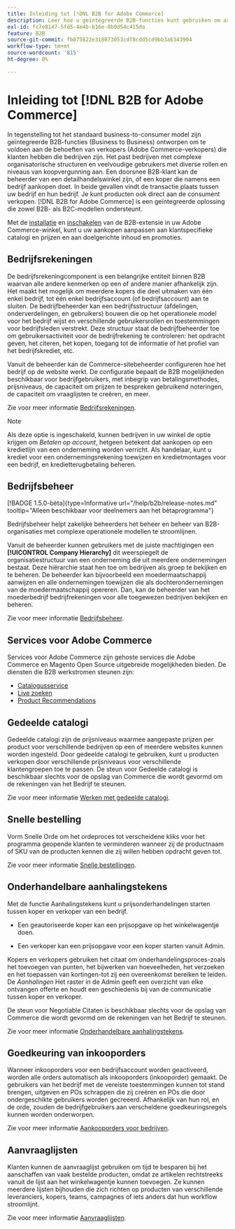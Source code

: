 ```yaml
---
title: Inleiding tot [!DNL B2B for Adobe Commerce]
description: Leer hoe u geïntegreerde B2B-functies kunt gebruiken om aan uw behoeften te voldoen voor klanten die bedrijven zijn.
exl-id: fc7e8147-5fd5-4e4b-b16e-0b0d54c415da
feature: B2B
source-git-commit: fb075822e318073053cdf8cdd5cd9bb3a6343904
workflow-type: tm+mt
source-wordcount: '815'
ht-degree: 0%

---
```


# Inleiding tot [!DNL B2B for Adobe Commerce]

In tegenstelling tot het standaard business-to-consumer model zijn geïntegreerde B2B-functies (Business to Business) ontworpen om te voldoen aan de behoeften van verkopers (Adobe Commerce-verkopers) die klanten hebben die bedrijven zijn. Het past bedrijven met complexe organisatorische structuren en veelvoudige gebruikers met diverse rollen en niveaus van koopvergunning aan. Een doorsnee B2B-klant kan de beheerder van een detailhandelswinkel zijn, of een koper die namens een bedrijf aankopen doet. In beide gevallen vindt de transactie plaats tussen uw bedrijf en hun bedrijf. Je kunt producten ook direct aan de consument verkopen. [!DNL B2B for Adobe Commerce] is een geïntegreerde oplossing die zowel B2B- als B2C-modellen ondersteunt.

Met de [installatie](install.md) en [inschakelen](enable-basic-features.md) van de B2B-extensie in uw Adobe Commerce-winkel, kunt u uw aankopen aanpassen aan klantspecifieke catalogi en prijzen en aan doelgerichte inhoud en promoties.

## Bedrijfsrekeningen

De bedrijfsrekeningcomponent is een belangrijke entiteit binnen B2B waarvan alle andere kenmerken op een of andere manier afhankelijk zijn. Het maakt het mogelijk om meerdere kopers die deel uitmaken van één enkel bedrijf, tot één enkel bedrijfsaccount (of bedrijfsaccount) aan te sluiten. De bedrijfbeheerder kan een bedrijfsstructuur (afdelingen, onderverdelingen, en gebruikers) bouwen die op het operationele model voor het bedrijf wijst en verschillende gebruikersrollen en toestemmingen voor bedrijfsleden verstrekt. Deze structuur staat de bedrijfbeheerder toe om gebruikersactiviteit voor de bedrijfrekening te controleren: het opdracht geven, het citeren, het kopen, toegang tot de informatie of het profiel van het bedrijfskrediet, etc.

Vanuit de beheerder kan de Commerce-sitebeheerder configureren hoe het bedrijf op de website werkt. De configuratie bepaalt de B2B mogelijkheden beschikbaar voor bedrijfgebruikers, met inbegrip van betalingsmethodes, prijsniveaus, de capaciteit om prijzen te bespreken gebruikend noteringen, de capaciteit om vraaglijsten te creëren, en meer.

Zie voor meer informatie [Bedrijfsrekeningen](account-companies.md).

>[!NOTE]
>
>Als deze optie is ingeschakeld, kunnen bedrijven in uw winkel de optie krijgen om _Betalen op account_, hetgeen betekent dat aankopen op een kredietlijn van een onderneming worden verricht. Als handelaar, kunt u krediet voor een ondernemingsrekening toewijzen en kredietmontages voor een bedrijf, en kredietterugbetaling beheren.

## Bedrijfsbeheer

[!BADGE 1.5.0-bèta]{type=Informative url="/help/b2b/release-notes.md" tooltip="Alleen beschikbaar voor deelnemers aan het bètaprogramma"}

Bedrijfsbeheer helpt zakelijke beheerders het beheer en beheer van B2B-organisaties met complexe operationele modellen te stroomlijnen.

Vanuit de beheerder kunnen gebruikers met de juiste machtigingen een **[!UICONTROL Company Hierarchy]** dit weerspiegelt de organisatiestructuur van een onderneming die uit meerdere ondernemingen bestaat. Deze hiërarchie staat hen toe om bedrijven als groep te bekijken en te beheren. De beheerder kan bijvoorbeeld een moedermaatschappij aanwijzen en alle ondernemingen toewijzen die als dochterondernemingen van de moedermaatschappij opereren. Dan, kan de beheerder van het moederbedrijf bedrijfrekeningen voor alle toegewezen bedrijven bekijken en beheren.

Zie voor meer informatie [Bedrijfsbeheer](manage-companies.md).

## Services voor Adobe Commerce

Services voor Adobe Commerce zijn gehoste services die Adobe Commerce en Magento Open Source uitgebreide mogelijkheden bieden. De diensten die B2B werkstromen steunen zijn:

* [Catalogusservice](https://experienceleague.adobe.com/docs/commerce-merchant-services/catalog-service/guide-overview.html)
* [Live zoeken](https://experienceleague.adobe.com/docs/commerce-merchant-services/live-search/guide-overview.html)
* [Product Recommendations](https://experienceleague.adobe.com/docs/commerce-merchant-services/product-recommendations/guide-overview.html)

## Gedeelde catalogi

Gedeelde catalogi zijn de prijsniveaus waarmee aangepaste prijzen per product voor verschillende bedrijven op een of meerdere websites kunnen worden ingesteld. Door gedeelde catalogi te gebruiken, kunt u producten verkopen door verschillende prijsniveaus voor verschillende klantengroepen toe te passen. De steun voor Gedeelde catalogi is beschikbaar slechts voor de opslag van Commerce die wordt gevormd om de rekeningen van het Bedrijf te steunen.

Zie voor meer informatie [Werken met gedeelde catalogi](catalog-shared.md).

## Snelle bestelling

Vorm Snelle Orde om het ordeproces tot verscheidene kliks voor het programma geopende klanten te verminderen wanneer zij de productnaam of SKU van de producten kennen die zij willen hebben opdracht geven tot.

Zie voor meer informatie [Snelle bestellingen](quick-order.md).

## Onderhandelbare aanhalingstekens

Met de functie Aanhalingstekens kunt u prijsonderhandelingen starten tussen koper en verkoper van een bedrijf.

* Een geautoriseerde koper kan een prijsopgave op het winkelwagentje doen.

* Een verkoper kan een prijsopgave voor een koper starten vanuit Admin.

Kopers en verkopers gebruiken het citaat om onderhandelingsproces-zoals het toevoegen van punten, het bijwerken van hoeveelheden, het verzoeken en het toepassen van kortingen-tot zij een overeenkomst bereiken te leiden. De _Aanhalingen_ Het raster in de Admin geeft een overzicht van elke ontvangen offerte en houdt een geschiedenis bij van de communicatie tussen koper en verkoper.

De steun voor Negotiable Citaten is beschikbaar slechts voor de opslag van Commerce die wordt gevormd om de rekeningen van het Bedrijf te steunen.

Zie voor meer informatie [Onderhandelbare aanhalingstekens](quotes.md).

## Goedkeuring van inkooporders

Wanneer inkooporders voor een bedrijfsaccount worden geactiveerd, worden alle orders automatisch als inkooporders (inkooporder) gemaakt. De gebruikers van het bedrijf met de vereiste toestemmingen kunnen tot stand brengen, uitgeven en POs schrappen die zij creëren en POs die door ondergeschikte gebruikers worden gecreeerd. Afhankelijk van hun rol, en de orde, zouden de bedrijfgebruikers aan verscheidene goedkeuringsregels kunnen worden onderworpen.

Zie voor meer informatie [Aankooporders voor bedrijven](purchase-order-flow.md).

## Aanvraaglijsten

Klanten kunnen de aanvraaglijst gebruiken om tijd te besparen bij het aanschaffen van vaak bestelde producten, omdat ze artikelen rechtstreeks vanuit de lijst aan het winkelwagentje kunnen toevoegen. Ze kunnen meerdere lijsten bijhouden die zich richten op producten van verschillende leveranciers, kopers, teams, campagnes of iets anders dat hun workflow stroomlijnt.

Zie voor meer informatie [Aanvraaglijsten](requisition-lists.md).
